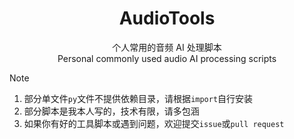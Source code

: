 <div align="center">

# AudioTools

个人常用的音频 AI 处理脚本\
Personal commonly used audio AI processing scripts

</div>

> [!NOTE]
>
> 1. 部分单文件`py`文件不提供依赖目录，请根据`import`自行安装
> 2. 部分脚本是我本人写的，技术有限，请多包涵
> 3. 如果你有好的工具脚本或遇到问题，欢迎提交`issue`或`pull request`
